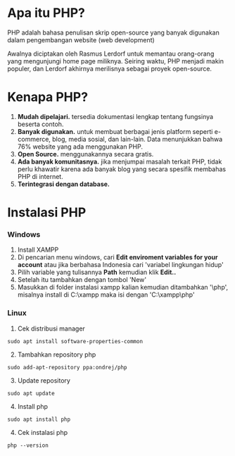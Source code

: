 
# Apa itu PHP?

PHP adalah bahasa penulisan skrip open-source yang banyak digunakan dalam pengembangan website (web development)

Awalnya diciptakan oleh Rasmus Lerdorf untuk memantau orang-orang yang mengunjungi home page miliknya. Seiring waktu, PHP menjadi makin populer, dan Lerdorf akhirnya merilisnya sebagai proyek open-source.

# Kenapa PHP?

1. **Mudah dipelajari.** tersedia dokumentasi lengkap tentang fungsinya beserta contoh.
1. **Banyak digunakan.** untuk membuat berbagai jenis platform seperti e-commerce, blog, media sosial, dan lain-lain. Data menunjukkan bahwa 76% website yang ada menggunakan PHP.
1. **Open Source.** menggunakannya secara gratis.
1. **Ada banyak komunitasnya.** jika menjumpai masalah terkait PHP, tidak perlu khawatir karena ada banyak blog yang secara spesifik membahas PHP di internet.
1. **Terintegrasi dengan database.**


# Instalasi PHP

### Windows

1. Install XAMPP
1. Di pencarian menu windows, cari **Edit enviroment variables for your account** atau jika berbahasa Indonesia cari 'variabel lingkungan hidup'
1. Pilih variable yang tulisannya **Path** kemudian klik **Edit..**
1. Setelah itu tambahkan dengan tombol 'New'
1. Masukkan di folder instalasi xampp kalian kemudian ditambahkan '\php', misalnya install di C:\xampp maka isi dengan 'C:\xampp\php'

### Linux 

1. Cek distribusi manager
```console
sudo apt install software-properties-common
```

2. Tambahkan repository php
```console
sudo add-apt-repository ppa:ondrej/php
```

3. Update repository
```console
sudo apt update
```

4. Install php
```console
sudo apt install php
```

4. Cek instalasi php
```console
php --version
```